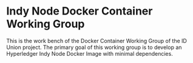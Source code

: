 # Indy Node Docker Container Working Group

This is the work bench of the Docker Container Working Group of the ID Union project. The primary goal of this working group is to develop an Hyperledger Indy Node Docker Image with minimal dependencies.

